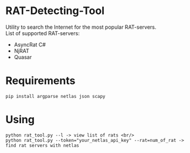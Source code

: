 # RAT-Detecting-Tool

Utility to search the Internet for the most popular RAT-servers.<br/>
List of supported RAT-servers:
- AsyncRat C#
- NjRAT
- Quasar

# Requirements
```
pip install argparse netlas json scapy
```

# Using
```
python rat_tool.py --l -> view list of rats <br/>
python rat_tool.py --token="your_netlas_api_key" --rat=num_of_rat -> find rat servers with netlas
```
